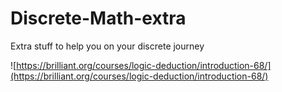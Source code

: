 # Discrete-Math-extra
Extra stuff to help you on your discrete journey

![https://brilliant.org/courses/logic-deduction/introduction-68/](https://brilliant.org/courses/logic-deduction/introduction-68/)
